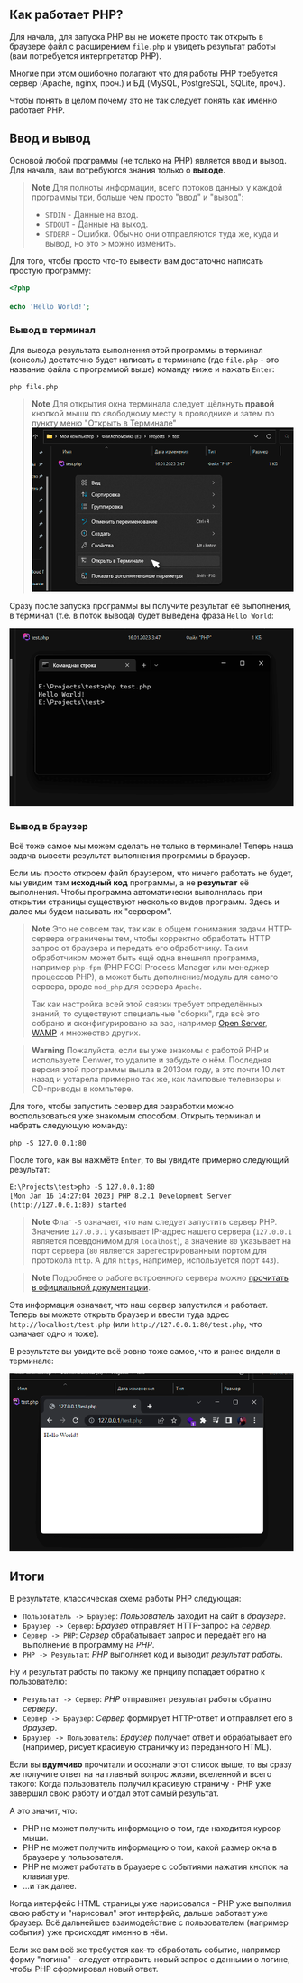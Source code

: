 ## Как работает PHP?

Для начала, для запуска PHP вы не можете просто так открыть в браузере файл
с расширением `file.php` и увидеть результат работы (вам потребуется
интерпретатор PHP).

Многие при этом ошибочно полагают что для работы PHP требуется сервер (Apache,
nginx, проч.) и БД (MySQL, PostgreSQL, SQLite, проч.).

Чтобы понять в целом почему это не так следует понять как именно работает PHP.

## Ввод и вывод

Основой любой программы (не только на PHP) является ввод и вывод. Для начала,
вам потребуются знания только о **выводе**.

> **Note**
> Для полноты информации, всего потоков данных у каждой программы три, больше
> чем просто "ввод" и "вывод":
> - `STDIN` - Данные на вход.
> - `STDOUT` - Данные на выход.
> - `STDERR` - Ошибки. Обычно они отправляются туда же, куда и вывод, но это
    >   можно изменить.

Для того, чтобы просто что-то вывести вам достаточно написать простую программу:
```php
<?php

echo 'Hello World!';
```

### Вывод в терминал

Для вывода результата выполнения этой программы в терминал (консоль) достаточно
будет написать в терминале (где `file.php` - это название файла с программой
выше) команду ниже и нажать `Enter`:

```shell
php file.php
```

> **Note**
> Для открытия окна терминала следует щёлкнуть **правой** кнопкой мыши по
> свободному месту в проводнике и затем по пункту меню "Открыть в Терминале"
> ![Открыть в Терминале](/static/terminal.png)

Сразу после запуска программы вы получите результат её выполнения, в терминал
(т.е. в поток вывода) будет выведена фраза `Hello World`:

![Результат выполнения](/static/test-execute.png)

### Вывод в браузер

Всё тоже самое мы можем сделать не только в терминале! Теперь наша задача
вывести результат выполнения программы в браузер.

Если мы просто откроем файл браузером, что ничего работать не будет, мы увидим
там **исходный код** программы, а не **результат** её выполнения. Чтобы программа
автоматически выполнялась при открытии страницы существуют несколько видов
программ. Здесь и далее мы будем называть их "сервером".

> **Note**
> Это не совсем так, так как в общем понимании задачи HTTP-сервера ограничены
> тем, чтобы корректно обработать HTTP запрос от браузера и передать его
> обработчику. Таким обработчиком может быть ещё одна внешняя программа,
> например `php-fpm` (PHP FCGI Process Manager или менеджер процессов PHP), а
> может быть дополнение/модуль для самого сервера, вроде `mod_php` для сервера
> `Apache`.
>
> Так как настройка всей этой связки требует определённых знаний, то существуют
> специальные "сборки", где всё это собрано и сконфигурировано за вас, например
> [Open Server](https://ospanel.io/), [WAMP](https://www.wampserver.com/ru/) и
> множество других.

> **Warning**
> Пожалуйста, если вы уже знакомы с работой PHP и используете Denwer, то удалите
> и забудьте о нём. Последняя версия этой программы вышла в 2013ом году, а это
> почти 10 лет назад и устарела примерно так же, как ламповые телевизоры и
> CD-приводы в компьтере.

Для того, чтобы запустить сервер для разработки можно воспользоваться уже
знакомым способом. Открыть терминал и набрать следующую команду:

```shell
php -S 127.0.0.1:80
```

После того, как вы нажмёте `Enter`, то вы увидите примерно следующий результат:

```shell
E:\Projects\test>php -S 127.0.0.1:80
[Mon Jan 16 14:27:04 2023] PHP 8.2.1 Development Server (http://127.0.0.1:80) started
```

> **Note**
> Флаг `-S` означает, что нам следует запустить сервер PHP. Значение `127.0.0.1`
> указывает IP-адрес нашего сервера (`127.0.0.1` является псевдонимом
> для `localhost`), а значение `80` указывает на порт сервера (`80` является
> зарегестрированным портом для протокола `http`. А для `https`, например,
> используется порт `443`).

> **Note**
> Подробнее о работе встроенного сервера можно
> [прочитать в официальной документации](https://www.php.net/manual/ru/features.commandline.webserver.php).

Эта информация означает, что наш сервер запустился и работает. Теперь вы можете
открыть браузер и ввести туда адрес `http://localhost/test.php` (или
`http://127.0.0.1:80/test.php`, что означает одно и тоже).

В результате вы увидите всё ровно тоже самое, что и ранее видели в терминале:

![Результат в браузере](/static/browser.png)

## Итоги

В результате, классическая схема работы PHP следующая:
- `Пользователь -> Браузер`: _Пользователь_ заходит на сайт в _браузере_.
- `Браузер -> Сервер`: _Браузер_ отправляет HTTP-запрос на _сервер_.
- `Сервер -> PHP`: _Сервер_ обрабатывает запрос и передаёт его на выполнение в
  программу на _PHP_.
- `PHP -> Результат`: _PHP_ выполняет код и выводит _результат работы_.

Ну и результат работы по такому же прнципу попадает обратно к пользователю:
- `Результат -> Сервер`: _PHP_ отправляет результат работы обратно _серверу_.
- `Сервер -> Браузер`: _Сервер_ формирует HTTP-ответ и отправляет его в _браузер_.
- `Браузер -> Пользователь`: _Браузер_ получает ответ и обрабатывает его (например,
  рисует красивую страничку из переданного HTML).

Если вы **вдумчиво** прочитали и осознали этот список выше, то вы сразу же получите ответ на
на главный вопрос жизни, вселенной и всего такого: Когда пользователь получил
красивую страничу - PHP уже завершил свою работу и отдал этот самый результат.

А это значит, что:
- PHP не может получить информацию о том, где находится курсор мыши.
- PHP не может получить информацию о том, какой размер окна в браузере у
  пользователя.
- PHP не может работать в браузере с событиями нажатия кнопок на клавиатуре.
- ...и так далее.

Когда интерфейс HTML страницы уже нарисовался - PHP уже выполнил свою работу и
"нарисовал" этот интерфейс, дальше работает уже браузер. Всё дальнейшее
взаимодействие с пользователем (например события) уже происходят именно в нём.

Если же вам всё же требуется как-то обработать событие, например форму
"логина" - следует отправить новый запрос с данными о логине, чтобы PHP
сформировал новый ответ.
